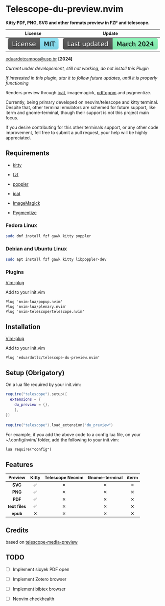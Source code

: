 # Telescope-du-preview.nvim

**Kitty PDF, PNG, SVG and other formats preview in FZF and telescope.**

|        License           |    Update       |
| :----------------------: | :-------------: |
|  [![mitbadge]][license]  |  ![lastupdate]  |

[mitbadge]: ./images/badge_mit.svg
[lastupdate]: ./images/badge_update.svg
[license]: https://opensource.org/licenses/MIT

<eduardotcampos@usp.br> **[2024]**

*Current under developement, still not working, do not install this Plugin*

*If interested in this plugin, star it to follow future updates, until it is properly functioning*


Renders preview through [icat](https://github.com/atextor/icat), imagemagick, [pdftoppm](https://poppler.freedesktop.org/) and pygmentize.

Currently, being primary developed on neovim/telescope and kitty terminal. Despite that, other terminal emulators are schemed for future support,
like iterm and gnome-terminal, though their support is not this project main focus.

If you desire contributing for this other terminals support, or any other code improvement, fell free to submit a pull request, your help
will be highly appreciated.

## Requirements

- [kitty](https://github.com/kovidgoyal/kitty)

- [fzf](https://github.com/junegunn/fzf)

- [poppler](https://poppler.freedesktop.org/)

- [icat](https://github.com/atextor/icat)

- [ImageMagick](https://github.com/ImageMagick/ImageMagick)

- [Pygmentize](https://github.com/dedalozzo/pygmentize)

### Fedora Linux

```bash
sudo dnf install fzf gawk kitty poppler
```

### Debian and Ubuntu Linux

```bash
sudo apt install fzf gawk kitty libpoppler-dev
```

### Plugins

[Vim-plug](https://github.com/junegunn/vim-plug)

Add to your init.vim

```vim
Plug 'nvim-lua/popup.nvim'
Plug 'nvim-lua/plenary.nvim'
Plug 'nvim-telescope/telescope.nvim'
```

## Installation

[Vim-plug](https://github.com/junegunn/vim-plug)

Add to your init.vim

```vim
Plug 'eduardotlc/telescope-du-preview.nvim'
```

## Setup (Obrigatory)

On a lua file required by your init.vim:

```lua
require("telescope").setup({
  extensions = {
    du_preview = {},
    },
})

require("telescope").load_extension("du_preview")
```

For example, if you add the above code to a config.lua file, on your
~/.config/nvim/ folder, add the following to your init.vim:

```vim
lua require("config")
```

## Features

|  **Preview**   | Kitty | Telescope Neovim | Gnome-terminal | iterm |
| :-----------:  |:-----:|:----------------:|:--------------:|:-----:|
| **SVG**        |   ✅  |        ✕         |        ✕       |   ✕   |
| **PNG**        |   ✅  |        ✕         |        ✕       |   ✕   |
| **PDF**        |   ✅  |        ✕         |        ✕       |   ✕   |
| **text files** |   ✅  |        ✕         |        ✕       |   ✕   |
| **epub**       |   ✕   |        ✕         |        ✕       |   ✕   |


## Credits

based on [telescope-media-preview](https://github.com/nvim-telescope/telescope-media-files.nvim)


## TODO

- [ ]  Implement sioyek PDF open

- [ ] Implement Zotero browser

- [ ] Implement bibtex browser

- [ ] Neovim checkhealth
